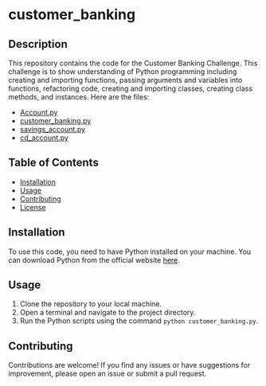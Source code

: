 # customer_banking

## Description

This repository contains the code for the Customer Banking Challenge.  This challenge is to show understanding of Python programming including creating and importing functions, passing arguments and variables into functions, refactoring code, creating and importing classes, creating class methods, and instances.  Here are the files:
* [Account.py](https://github.com/dailyinvention/customer_banking/blob/main/Account.py)
* [customer_banking.py](https://github.com/dailyinvention/customer_banking/blob/main/customer_banking.py)
* [savings_account.py](https://github.com/dailyinvention/customer_banking/blob/main/savings_account.py)
* [cd_account.py](https://github.com/dailyinvention/customer_banking/blob/main/cd_account.py)

## Table of Contents

- [Installation](#installation)
- [Usage](#usage)
- [Contributing](#contributing)
- [License](#license)

## Installation

To use this code, you need to have Python installed on your machine. You can download Python from the official website [here](https://www.python.org/downloads/).

## Usage

1. Clone the repository to your local machine.
2. Open a terminal and navigate to the project directory.
3. Run the Python scripts using the command `python customer_banking.py`.

## Contributing

Contributions are welcome! If you find any issues or have suggestions for improvement, please open an issue or submit a pull request.
